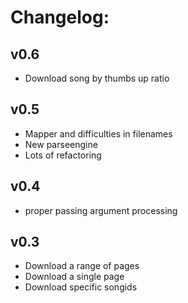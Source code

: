 # Changelog:
## v0.6
* Download song by thumbs up ratio

## v0.5
* Mapper and difficulties in filenames
* New parseengine
* Lots of refactoring


## v0.4
* proper passing argument processing

## v0.3
* Download a range of pages
* Download a single page
* Download specific songids
